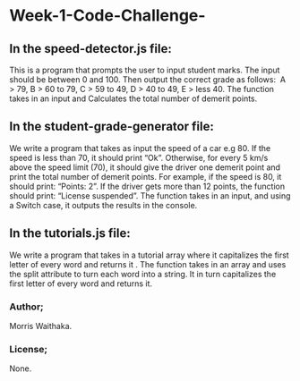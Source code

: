 # Week-1-Code-Challenge-
## In the speed-detector.js file:
This is a program that prompts the user to input student marks. The input should be between 0 and 100. Then output the correct grade as follows: 
A > 79, B > 60 to 79, C > 59 to 49, D > 40 to 49, E > less 40.
The function takes in an input and Calculates the total number of demerit points.
## In the student-grade-generator file:
We write a program that takes as input the speed of a car e.g 80. If the speed is less than 70, it should print “Ok”. Otherwise, for every 5 km/s above the speed limit (70), it should give the driver one demerit point and print the total number of demerit points.
For example, if the speed is 80, it should print: “Points: 2”. If the driver gets more than 12 points, the function should print: “License suspended”.
The function takes in an input, and using a Switch case, it  outputs the results in the console.
## In the tutorials.js file:
We write a program that takes in a tutorial array where it capitalizes the first letter of every word and returns it .
The function takes in an array and uses the split attribute to turn each word into a string. 
It in turn capitalizes the first letter of every word and returns it.
### Author;
Morris Waithaka.
### License;
None.
